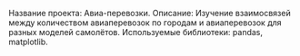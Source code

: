 Название проекта: Авиа-перевозки.
Описание: Изучение взаимосвязей между количеством авиаперевозок по городам и авиаперевозок для разных моделей самолётов.
Используемые библиотеки: pandas, matplotlib.
